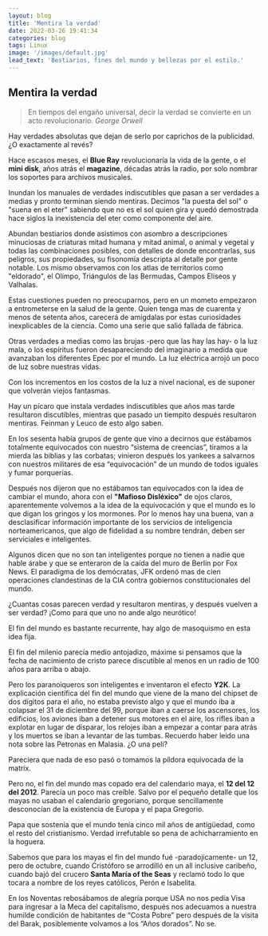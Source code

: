 ```yaml
---
layout: blog
title: 'Mentira la verdad'
date: 2022-03-26 19:41:34
categories: blog
tags: Linux
image: '/images/default.jpg'
lead_text: 'Bestiarios, fines del mundo y bellezas por el estilo.'
---
```


## Mentira la verdad

> En tiempos del engaño universal, decir la verdad  se convierte en un acto revolucionario.  *George Orwell*

Hay verdades absolutas que dejan de serlo por caprichos de la publicidad.  ¿O exactamente al revés?

Hace escasos meses, el **Blue Ray** revolucionaría la vida de la gente, o el **mini disk**, años atrás el **magazine**, décadas atrás la radio, por solo nombrar los soportes para archivos musicales.

Inundan los manuales de verdades indiscutibles que pasan a ser verdades a medias y pronto terminan siendo mentiras.  Decimos "la puesta del sol" o "suena en el eter" sabiendo que no es el sol quien gira y quedó demostrada hace siglos la inexistencia del eter como componente del aire.

Abundan bestiarios donde asistimos con asombro a descripciones minuciosas de criaturas mitad humana y mitad animal, o animal y vegetal y todas las combinaciones posibles, con detalles de donde encontrarlas, sus peligros, sus propiedades, su fisonomía descripta al detalle por gente notable.  Los mismo observamos con los atlas de territorios como "eldorado", el Olimpo, Triángulos de las Bermudas, Campos Eliseos y Valhalas.   

Estas cuestiones pueden no preocuparnos, pero en un mometo empezaron a entrometerse en la salud de la gente. Quien tenga mas de cuarenta y menos de setenta años, carecerá de amígdalas por estas curiosidades inexplicables de la ciencia.  Como una serie que salió fallada de fábrica.

Otras verdades a medias como las brujas -pero que las hay las hay- o la luz mala, o los espíritus fueron desapareciendo del imaginario a medida que avanzaban los diferentes Epec por el mundo. La luz eléctrica arrojó un poco de luz sobre nuestras vidas.

Con los incrementos en los costos de la luz a nivel nacional, es de suponer que volverán viejos fantasmas.

Hay un pícaro que instala verdades indiscutibles que años mas tarde resultaron discutibles, mientras que pasado un tiempito después resultaron mentiras.  Feinman y Leuco de esto algo saben.

En los sesenta había grupos de gente que vino a decirnos que estábamos totalmente equivocados con nuestro “sistema de creencias”, tiramos a la mierda las biblias y las corbatas; vinieron después los yankees a salvarnos con nuestros militares de esa “equivocación” de un mundo de todos iguales y fumar porquerías. 

Después nos dijeron que no estábamos tan equivocados con la idea de cambiar el mundo, ahora con el **"Mafioso Disléxico"** de ojos claros, aparentemente volvemos a la idea de la equivocación y que el mundo es lo que digan los gringos y los mormones. Por lo menos hay una buena, van a desclasificar información importante de los servicios de inteligencia norteamericanos, que algo de fidelidad a su nombre tendrán, deben ser serviciales e inteligentes.

Algunos dicen que no son tan inteligentes porque no tienen a nadie que hable árabe y que se enteraron de la caída del muro de Berlín por Fox News.  El paradigma de los demócratas, JFK ordenó mas de cien operaciones clandestinas de la CIA contra gobiernos constitucionales del mundo.

¿Cuantas cosas parecen verdad y resultaron mentiras, y después vuelven a ser verdad? ¡Como para que uno no ande algo neurótico!

El fin del mundo es bastante recurrente, hay algo de masoquismo en esta idea fija.

El fin del milenio parecía medio antojadizo, máxime si pensamos que la fecha de nacimiento de cristo parece discutible al menos en un radio de 100 años para arriba o abajo.

Pero los paranoiqueros son inteligentes e inventaron el efecto **Y2K**. La explicación científica del fin del mundo que viene de la mano del chipset de dos dígitos para el año, no estaba previsto algo y que el mundo iba a colapsar el 31 de diciembre del 99, porque iban a caerse los ascensores, los edificios, los aviones iban a detener sus motores en el aire, los rifles iban a explotar en lugar de disparar, los relojes iban a empezar a contar para atrás y los muertos se iban a levantar de las tumbas.  Recuerdo haber leido una nota sobre las Petronas en Malasia.  ¿O una peli?

Pareciera que nada de eso pasó o tomamos la píldora equivocada de la matrix.

Pero no, el fin del mundo mas copado era del calendario maya, el **12 del 12 del 2012**. Parecía un poco mas creíble. Salvo por el pequeño detalle que los mayas no usaban el calendario gregoriano, porque sencillamente desconocían de la existencia de Europa y el papa Gregorio.

Papa que sostenía que el mundo tenía cinco mil años de antigüedad, como el resto del cristianismo. Verdad irrefutable so pena de achicharramiento en la hoguera.

Sabemos que para los mayas el fin del mundo fué -paradojicamente- un 12, pero de octubre, cuando Cristóforo se arrodilló en un all inclusive caribeño, cuando bajó del crucero **Santa María of the Seas** y reclamó todo lo que tocara a nombre de los reyes católicos, Perón e Isabelita.

En los Noventas rebosábamos de alegría porque USA no nos pedía Visa para ingresar a la Meca del capitalismo, después nos adecuamos a nuestra humilde condición de habitantes de “Costa Pobre” pero después de la visita del Barak, posiblemente volvamos a los “Años dorados”. No se.




